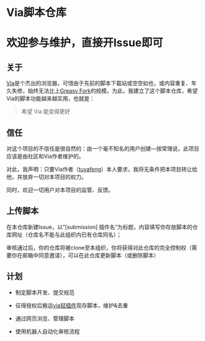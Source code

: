 # Via脚本仓库

# 欢迎参与维护，直接开Issue即可

## 关于

[Via](https://github.com/tuyafeng/Via)是个杰出的浏览器，可惜由于先前的脚本下载站或空空如也，或内容重复、年久失修，始终无法比上[Greasy Fork](https://greasyfork.org/zh-CN)的规模。为此，我建立了这个脚本仓库，希望Via的脚本功能越来越实用，也就是：

> 希望 Via 能变得更好

## 信任

对这个项目的不信任是很自然的：由一个毫不知名的用户创建––按常理说，此项目应该是由社区和Via作者维护的。

对此，我声明：只要Via作者（[tuyafeng](https://github.com/tuyafeng)）本人要求，我将无条件把本项目转让给他，并放弃一切对本项目的权力。

同时，欢迎一切用户对本项目的监管、反馈。

## 上传脚本

在本仓库新建Issue，以“[submission] 插件名”为标题，内容填写你存放脚本的仓库网址（仓库名不能与此组织内已有仓库同名）；

审核通过后，你的仓库将被clone至本组织，你将获得对此仓库的完全控制权（需要你在邮箱中同意邀请），可以在此仓库更新脚本（或删除脚本）

## 计划

- 制定脚本开发、提交规范

- 征得授权后搬运[via轻插件](http://via-app.cn/)现存脚本，维护&去重

- 通过网页浏览、管理脚本

- 使用机器人自动化审核流程
